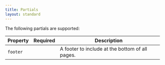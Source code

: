 ```yaml
---
title: Partials
layout: standard
---
```


The following partials are supported:

<table class="table is-narrow is-bordered is-vcentered">
    <thead>
        <tr>
            <th class="label-cell">Property</th>
            <th class="label-cell">Required</th>
            <th class="label-cell">Description</th>
        </tr>
    </thead>
    <tbody>
        <tr>
            <td class="label-cell">
                <code>footer</code>
            </td>
            <td class="label-cell"></td>
            <td>
            A footer to include at the bottom of all pages.
            </td>
        </tr>
    </tbody>
</table>
